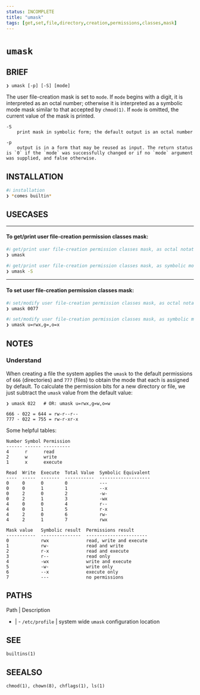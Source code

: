 ```yaml
---
status: INCOMPLETE
title: "umask"
tags: [get,set,file,directory,creation,permissions,classes,mask]
---
```


# `umask`

## BRIEF

    ❯ umask [-p] [-S] [mode]

The user file-creation mask is set to `mode`. If `mode` begins with a digit, it is interpreted as an octal number; otherwise it is interpreted as a symbolic mode mask similar to that accepted by `chmod(1)`. If `mode` is omitted, the current value of the mask is printed.

    -S
        print mask in symbolic form; the default output is an octal number

    -p
        output is in a form that may be reused as input. The return status is `0` if the `mode` was successfully changed or if no `mode` argument was supplied, and false otherwise.

## INSTALLATION


```bash
#ℹ︎ installation
❯ *comes builtin*
```


## USECASES

----
#### To get/print user file-creation permission classes mask:


```bash
#ℹ︎ get/print user file-creation permission classes mask, as octal notation number
❯ umask
```


```bash
#ℹ︎ get/print user file-creation permission classes mask, as symbolic mode characters
❯ umask -S
```


----
#### To set user file-creation permission classes mask:


```bash
#ℹ︎ set/modify user file-creation permission classes mask, as octal notation number
❯ umask 0077
```


```bash
#ℹ︎ set/modify user file-creation permission classes mask, as symbolic mode characters
❯ umask u=rwx,g=,o=x
```



## NOTES

### Understand

When creating a file the system applies the `umask` to the default permissions of `666` (directories) and `777` (files) to obtain the mode that each is assigned by default. To calculate the permission bits for a new directory or file, we just subtract the `umask` value from the default value:

    ❯ umask 022   # OR: umask u=rwx,g=w,o=w

    666 - 022 = 644 = rw-r--r--
    777 - 022 = 755 = rw-r-xr-x

Some helpful tables:

    Number Symbol Permission
    ------ ------ ----------
    4      r      read
    2      w      write
    1      x      execute

    Read  Write  Execute  Total Value  Symbolic Equivalent
    ----  -----  -------  -----------  -------------------
    0     0      0        0            ---
    0     0      1        1            --x
    0     2      0        2            -w-
    0     2      1        3            -wx
    4     0      0        4            r--
    4     0      1        5            r-x
    4     2      0        6            rw-
    4     2      1        7            rwx

    Mask value   Symbolic result  Permissions result
    -----------  ---------------  -----------------------
    0            rwx              read, write and execute
    1            rw-              read and write
    2            r-x              read and execute
    3            r--              read only
    4            -wx              write and execute
    5            -w-              write only
    6            --x              execute only
    7            ---              no permissions

## PATHS

Path | Description
- | -
`/etc/profile` | system wide `umask` configuration location

## SEE

    builtins(1)

## SEEALSO

    chmod(1), chown(8), chflags(1), ls(1)

